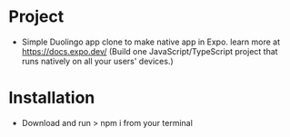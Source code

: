 # Project

- Simple Duolingo app clone to make native app in Expo. learn more at https://docs.expo.dev/ (Build one JavaScript/TypeScript project that runs natively on all your users' devices.)

# Installation

- Download and run > npm i from your terminal
